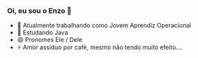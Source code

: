 ### Oi, eu sou o Enzo 👋


- 🔭 Atualmente trabalhando como Jovem Aprendiz Operacional
- 🌱 Estudando Java
- 😄 Pronomes Ele / Dele
- ⚡ Amor assíduo por café, mesmo não tendo muito efeito....

